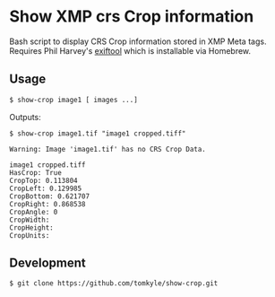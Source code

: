 # Show XMP crs Crop information

Bash script to display CRS Crop information stored in XMP Meta tags.  
Requires Phil Harvey's [exiftool](http://www.sno.phy.queensu.ca/~phil/exiftool/) which is installable via Homebrew.


## Usage

```bash
$ show-crop image1 [ images ...]
```

Outputs: 

```
$ show-crop image1.tif "image1 cropped.tiff"

Warning: Image 'image1.tif' has no CRS Crop Data.

image1 cropped.tiff
HasCrop: True
CropTop: 0.113804
CropLeft: 0.129985
CropBottom: 0.621707
CropRight: 0.868538
CropAngle: 0
CropWidth:
CropHeight:
CropUnits:
```

## Development

```bash
$ git clone https://github.com/tomkyle/show-crop.git
```



